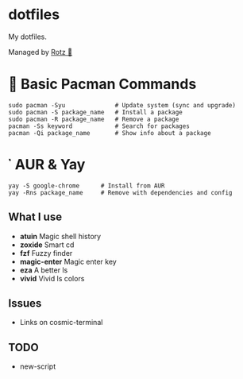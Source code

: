 # dotfiles

My dotfiles.

Managed by [Rotz 👃](https://volllly.github.io/rotz/)

#  Basic Pacman Commands

```
sudo pacman -Syu              # Update system (sync and upgrade)
sudo pacman -S package_name   # Install a package
sudo pacman -R package_name   # Remove a package
pacman -Ss keyword            # Search for packages
pacman -Qi package_name       # Show info about a package
```

#  AUR & Yay
```
yay -S google-chrome      # Install from AUR
yay -Rns package_name     # Remove with dependencies and config
```

## What I use

- **atuin** Magic shell history
- **zoxide** Smart cd
- **fzf** Fuzzy finder
- **magic-enter** Magic enter key
- **eza** A better ls
- **vivid** Vivid ls colors


## Issues
- Links on cosmic-terminal

## TODO
- new-script

